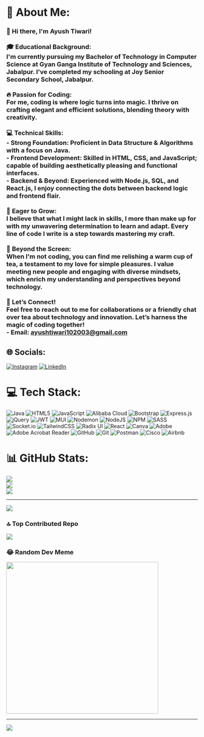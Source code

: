 # 💫 About Me:
### 👋 Hi there, I'm Ayush Tiwari!<br><br>🎓 **Educational Background:**<br>I'm currently pursuing my Bachelor of Technology in Computer Science at **Gyan Ganga Institute of Technology and Sciences, Jabalpur**. I've completed my schooling at **Joy Senior Secondary School, Jabalpur**.<br><br>🔥 **Passion for Coding:**<br>For me, coding is where logic turns into magic. I thrive on crafting elegant and efficient solutions, blending theory with creativity.<br><br>💻 **Technical Skills:**<br>- **Strong Foundation:** Proficient in Data Structure & Algorithms with a focus on Java.<br>- **Frontend Development:** Skilled in HTML, CSS, and JavaScript; capable of building aesthetically pleasing and functional interfaces.<br>- **Backend & Beyond:** Experienced with Node.js, SQL, and React.js, I enjoy connecting the dots between backend logic and frontend flair.<br><br>🌱 **Eager to Grow:**<br>I believe that what I might lack in skills, I more than make up for with my unwavering determination to learn and adapt. Every line of code I write is a step towards mastering my craft.<br><br>🍵 **Beyond the Screen:**<br>When I'm not coding, you can find me relishing a warm cup of tea, a testament to my love for simple pleasures. I value meeting new people and engaging with diverse mindsets, which enrich my understanding and perspectives beyond technology.<br><br>🤝 **Let’s Connect!**<br>Feel free to reach out to me for collaborations or a friendly chat over tea about technology and innovation. Let’s harness the magic of coding together!<br>- **Email:** [ayushtiwari102003@gmail.com](mailto:ayushtiwari102003@gmail.com)<br>


## 🌐 Socials:
[![Instagram](https://img.shields.io/badge/Instagram-%23E4405F.svg?logo=Instagram&logoColor=white)](https://www.instagram.com/_aayush.03__/) [![LinkedIn](https://img.shields.io/badge/LinkedIn-%230077B5.svg?logo=linkedin&logoColor=white)](https://www.linkedin.com/in/tiwariaayush/) 

# 💻 Tech Stack:
![Java](https://img.shields.io/badge/java-%23ED8B00.svg?style=for-the-badge&logo=openjdk&logoColor=white) ![HTML5](https://img.shields.io/badge/html5-%23E34F26.svg?style=for-the-badge&logo=html5&logoColor=white) ![JavaScript](https://img.shields.io/badge/javascript-%23323330.svg?style=for-the-badge&logo=javascript&logoColor=%23F7DF1E) ![Alibaba Cloud](https://img.shields.io/badge/AlibabaCloud-%23FF6701.svg?style=for-the-badge&logo=alibabacloud&logoColor=white) ![Bootstrap](https://img.shields.io/badge/bootstrap-%238511FA.svg?style=for-the-badge&logo=bootstrap&logoColor=white) ![Express.js](https://img.shields.io/badge/express.js-%23404d59.svg?style=for-the-badge&logo=express&logoColor=%2361DAFB) ![jQuery](https://img.shields.io/badge/jquery-%230769AD.svg?style=for-the-badge&logo=jquery&logoColor=white) ![JWT](https://img.shields.io/badge/JWT-black?style=for-the-badge&logo=JSON%20web%20tokens) ![MUI](https://img.shields.io/badge/MUI-%230081CB.svg?style=for-the-badge&logo=mui&logoColor=white) ![Nodemon](https://img.shields.io/badge/NODEMON-%23323330.svg?style=for-the-badge&logo=nodemon&logoColor=%BBDEAD) ![NodeJS](https://img.shields.io/badge/node.js-6DA55F?style=for-the-badge&logo=node.js&logoColor=white) ![NPM](https://img.shields.io/badge/NPM-%23CB3837.svg?style=for-the-badge&logo=npm&logoColor=white) ![SASS](https://img.shields.io/badge/SASS-hotpink.svg?style=for-the-badge&logo=SASS&logoColor=white) ![Socket.io](https://img.shields.io/badge/Socket.io-black?style=for-the-badge&logo=socket.io&badgeColor=010101) ![TailwindCSS](https://img.shields.io/badge/tailwindcss-%2338B2AC.svg?style=for-the-badge&logo=tailwind-css&logoColor=white) ![Radix UI](https://img.shields.io/badge/radix%20ui-161618.svg?style=for-the-badge&logo=radix-ui&logoColor=white) ![React](https://img.shields.io/badge/react-%2320232a.svg?style=for-the-badge&logo=react&logoColor=%2361DAFB) ![Canva](https://img.shields.io/badge/Canva-%2300C4CC.svg?style=for-the-badge&logo=Canva&logoColor=white) ![Adobe](https://img.shields.io/badge/adobe-%23FF0000.svg?style=for-the-badge&logo=adobe&logoColor=white) ![Adobe Acrobat Reader](https://img.shields.io/badge/Adobe%20Acrobat%20Reader-EC1C24.svg?style=for-the-badge&logo=Adobe%20Acrobat%20Reader&logoColor=white) ![GitHub](https://img.shields.io/badge/github-%23121011.svg?style=for-the-badge&logo=github&logoColor=white) ![Git](https://img.shields.io/badge/git-%23F05033.svg?style=for-the-badge&logo=git&logoColor=white) ![Postman](https://img.shields.io/badge/Postman-FF6C37?style=for-the-badge&logo=postman&logoColor=white) ![Cisco](https://img.shields.io/badge/cisco-%23049fd9.svg?style=for-the-badge&logo=cisco&logoColor=black) ![Airbnb](https://img.shields.io/badge/Airbnb-%23ff5a5f.svg?style=for-the-badge&logo=Airbnb&logoColor=white)
# 📊 GitHub Stats:
![](https://github-readme-stats.vercel.app/api?username=ayushtiwari18&theme=dark&hide_border=false&include_all_commits=true&count_private=true)<br/>
![](https://github-readme-streak-stats.herokuapp.com/?user=ayushtiwari18&theme=dark&hide_border=false)<br/>
![](https://github-readme-stats.vercel.app/api/top-langs/?username=ayushtiwari18&theme=dark&hide_border=false&include_all_commits=true&count_private=true&layout=compact)

---
[![](https://visitcount.itsvg.in/api?id=ayushtiwari18&icon=0&color=0)](https://visitcount.itsvg.in)


### 🔝 Top Contributed Repo
![](https://github-contributor-stats.vercel.app/api?username=ayushtiwari18&limit=5&theme=tokyonight&combine_all_yearly_contributions=true)

### 😂 Random Dev Meme
<img src='https://memer-new.vercel.app/' style="height: 400px;"/>

---
[![](https://visitcount.itsvg.in/api?id=ayushtiwari18&icon=9&color=0)](https://visitcount.itsvg.in)



